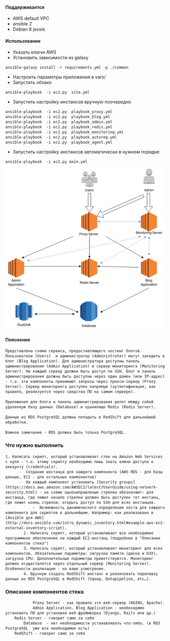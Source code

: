 #### Поддерживается
- AWS defautl VPC
- ansible 2
- Debian 8 jessie

#### Использование

- Указать ключи AWS
- Установить зависимости из galaxy
```
ansible-galaxy install -r requirements.yml -p ./common
```
- Настроить параметры приложения в vars/
- Запустить облако

```
ansible-playbook  -i ec2.py  site.yml
```
- Запустить настройку инстансов вручную поочередно

```
ansible-playbook  -i ec2.py  playbook_proxy.yml
ansible-playbook  -i ec2.py  playbook_blog.yml
ansible-playbook  -i ec2.py  playbook_admin.yml
ansible-playbook  -i ec2.py  playbook_redis.yml
ansible-playbook  -i ec2.py  playbook_monitoring.yml
ansible-playbook  -i ec2.py  playbook_autoreg.yml
ansible-playbook  -i ec2.py  playbook_agent.yml
```
- Запустить настройку инстансов автоматически в нужном порядке
```
ansible-playbook  -i ec2.py main.yml
```

![pic](/pic.png)

#### Пояснение
	Представлена схема сервиса, предоставляющего хостинг блогов.
	Пользователи (Users)  и администратор (Administrator) могут заходить в блог (Blog Application). Для администратора доступны панель администрирования (Admin Application) и сервер мониторинга (Monitoring Server). На каждый сервер должен быть доступ по SSH. Блог и панель администрирования должны быть доступны через один домен (или IP-адрес) - т.е. эти компоненты принимают запросы через прокси-сервер (Proxy Server). Сервер мониторинга доступен напрямую (аутентификация, как правило, реализуется через средства ПО на самом сервере).

	Приложения для блога и панель администрирования делят между собой удаленную базу данных (Database) и хранилище Redis (Redis Server).

	Данные из RDS PostgreSQL должны попадать в RedShift для дальнейшей обработки.

	Важное замечание - RDS должна быть только PostgreSQL.

### Что нужно выполнить
	1. Написать скрипт, который устанавливает стек на Amazon Web Services с нуля - т.е. этому скрипту необходимо лишь знать ключи доступа к аккаунту (credentials).
	      -  Создание инстанца для каждого компонента (AWS RDS - для базы данных, EC2 - для остальных компонентов)
	      -  На каждый компонент установить [Security groups](https://docs.aws.amazon.com/AWSEC2/latest/UserGuide/using-network-security.html) - на схеме однонаправленые стрелки обозначают: для инстанца, где лежит начало стрелки должен быть доступен тот инстанц, где лежит конец стрелки; открыть доступ по SSH для всех инстанцов.
	            -  Возможность динамического определения хоста для каждого компонента для скриптов в дальнейшем. Например: как реализовано в [Ansible для AWS](http://docs.ansible.com/intro_dynamic_inventory.html#example-aws-ec2-external-inventory-script).
		    2. Написать скрипт, который устанавливает все необходимое программное обеспечение на каждый EC2-инстанц (подробнее в "Описании компонентов стека")
		    3. Написать скрипт, который устанавливает мониторинг для всех компонентов. Обязательные параметры: загрузка памяти (диска и ОЗУ), загрузка CPU. Дополнительные параметры приветствуются. Мониторинг должен осуществлятся через отдельный сервер (Monitoring Server). Особенности реализации - на ваше усмотрение.
		    4. Вручную создать RedShift инстанс и реализовать переливку данных из RDS PostgreSQL в RedShift (Sqoop, Datapipeline, etc…).

### Описание компонентов стека
		        Proxy Server - как правило это веб-сервер (NGINX, Apache).
			    Admin Application, Blog Application - необоходимо установить ПО для установки веб-фреймворка (Django, Rails или др.)
	    Redis Server - говорит само за себя
	        Database  - нет необходимости устанавливать что-либо. (в RDS PostgreSQL  уже все необходимое есть)
	    RedShift - говорит само за себя
